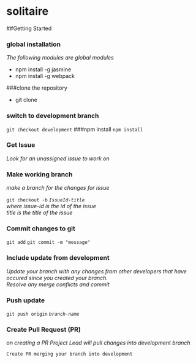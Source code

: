# solitaire

##Getting Started
### global installation
_The following modules are global modules_
* npm install -g jasmine
* npm install -g webpack

###clone the repository
* git clone 
### switch to development branch
`git checkout development`
###npm install
 `npm install`
  
### Get Issue
_Look for an unassigned issue to work on_

### Make working branch
_make a branch for the changes for issue_

`git checkout -b` _`IssueId-title`_   
_where issue-id is the id of the issue_  
_title is the title of the issue_

### Commit changes to git
`git add`
`git commit -m "message"`

### Include update from development
_Update your branch with any changes from other developers that have occured since you created your branch._  
_Resolve any merge conflicts and commit_

### Push update
`git push origin` _`branch-name`_

### Create Pull Request (PR)
_on creating a PR Project Lead will pull changes into development branch_  
 
`Create PR merging your branch into development`
